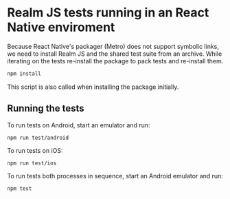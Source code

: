 # Realm JS tests running in an React Native enviroment

Because React Native's packager (Metro) does not support symbolic links, we need to install Realm JS and the shared
test suite from an archive. While iterating on the tests re-install the package to pack tests and re-install them.

```bash
npm install
```

This script is also called when installing the package initially.

## Running the tests

To run tests on Android, start an emulator and run:

    npm run test/android

To run tests on iOS:

    npm run test/ios

To run tests both processes in sequence, start an Android emulator and run:

    npm test
